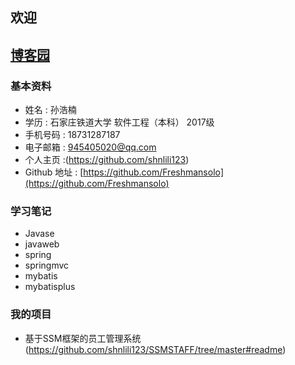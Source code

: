 ## 欢迎

## [博客园](https://www.cnblogs.com/)

### 基本资料

* 姓名 : 孙浩楠
* 学历 : 石家庄铁道大学  软件工程（本科）  2017级  
* 手机号码 : 18731287187  
* 电子邮箱 : 945405020@qq.com
* 个人主页 :(https://github.com/shnlili123)
* Github 地址 : [https://github.com/Freshmansolo](https://github.com/Freshmansolo)


### 学习笔记
* Javase
* javaweb
* spring
* springmvc
* mybatis
* mybatisplus

### 我的项目

* 基于SSM框架的员工管理系统(https://github.com/shnlili123/SSMSTAFF/tree/master#readme)
